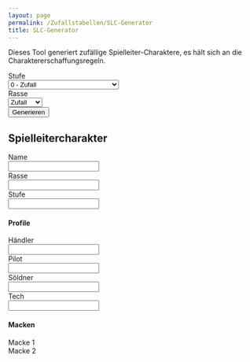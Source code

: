 ```yaml
---
layout: page
permalink: /Zufallstabellen/SLC-Generator
title: SLC-Generator
---
```


Dieses Tool generiert zufällige Spielleiter-Charaktere, es hält sich an die Charaktererschaffungsregeln.

<div class="row mb-3">
    <label class="col-sm-2 col-form-label">Stufe</label>
    <div class="col-sm-10">
        <select id="optstufe" class="form-select">
            <option value="-1">0 - Zufall</option>
            <option value="0">1 - Möchtegernpirat</option>
            <option value="1">2 - Unterbezahlter Pirat</option>
            <option value="2">3 - Standardpirat</option>
            <option value="3">4 - Wohlhabender Pirat</option>
            <option value="4">5 - Reicher Pirat</option>
            <option value="5">6 - Unterbezahlter Piratenanführer</option>
            <option value="6">7 - Standardpiratenanführer</option>
            <option value="7">8 - Wohlhabender Piratenanführer</option>
            <option value="8">9 - Reicher Piratenanführer</option>
            <option value="9">10 - Superreicher Piratenanführer</option>
        </select>
    </div>
</div>
<div class="row mb-3">
    <label class="col-sm-2 col-form-label">Rasse</label>
    <div class="col-sm-10">
        <select id="optrasse" class="form-select">
            <option value="Zufall">Zufall</option>
            <option value="Mensch">Mensch</option>
            <option value="Alien">Alien</option>
        </select>
    </div>
</div>
<div class="row mb-3">
    <label class="col-sm-2 col-form-label"></label>
    <div class="col-sm-10">
        <button class="btn btn-yellow" id="generate">Generieren</button>
    </div>
</div>

<h2>Spielleitercharakter</h2>
<div class="row mb-1">
    <label class="col-sm-2 col-form-label">Name</label>
    <div class="col-sm-10">
        <input type="text"  id="name" class="form-control">
    </div>
</div>
<div class="row mb-1">
    <label class="col-sm-2 col-form-label">Rasse</label>
    <div class="col-sm-10">
        <input type="text"  id="rasse" class="form-control">
    </div>
</div>
<div class="row mb-1">
    <label class="col-sm-2 col-form-label">Stufe</label>
    <div class="col-sm-10">
        <input type="text"  id="stufe" class="form-control">
    </div>
</div>

<h4>Profile</h4>
<div class="row mb-1">
    <label class="col-sm-2 col-form-label">Händler</label>
    <div class="col-sm-4">
        <input type="text"  id="haendler" class="form-control">
    </div>
    <label class="col-sm-2 col-form-label">Pilot</label>
    <div class="col-sm-4">
        <input type="text"  id="pilot" class="form-control">
    </div>
</div>
<div class="row mb-1">
    <label class="col-sm-2 col-form-label">Söldner</label>
    <div class="col-sm-4">
        <input type="text"  id="soeldner" class="form-control">
    </div>
    <label class="col-sm-2 col-form-label">Tech</label>
    <div class="col-sm-4">
        <input type="text"  id="tech" class="form-control">
    </div>
</div>

<h4>Macken</h4>
<div class="list-group">
    <div class="list-group-item" id="macke1">Macke 1</div>
    <div class="list-group-item" id="macke2">Macke 2</div>
</div>

<script src="{{ site.baseurl }}/assets/js/data_names.js"></script>
<script src="{{ site.baseurl }}/assets/js/zufallstabellen.js"></script>
<script src="{{ site.baseurl }}/assets/js/zufallsgenerator.js"></script>
<script src="{{ site.baseurl }}/assets/js/slcgen.js"></script>
